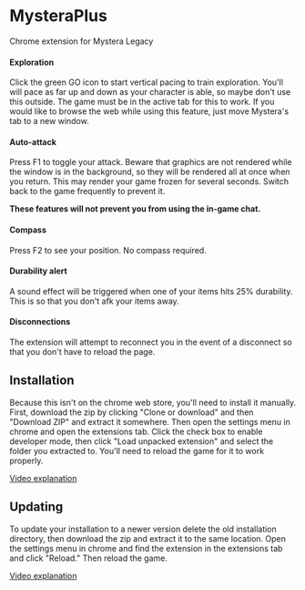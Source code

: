 # MysteraPlus
Chrome extension for Mystera Legacy

#### Exploration
Click the green GO icon to start vertical pacing to train exploration. You'll will pace as far up and down as your character is able, so maybe don't use this outside. The game must be in the active tab for this to work. If you would like to browse the web while using this feature, just move Mystera's tab to a new window.

#### Auto-attack
Press F1 to toggle your attack. Beware that graphics are not rendered while the window is in the background, so they will be rendered all at once when you return. This may render your game frozen for several seconds. Switch back to the game frequently to prevent it.

**These features will not prevent you from using the in-game chat.**

#### Compass
Press F2 to see your position. No compass required.

#### Durability alert
A sound effect will be triggered when one of your items hits 25% durability. This is so that you don't afk your items away.

#### Disconnections
The extension will attempt to reconnect you in the event of a disconnect so that you don't have to reload the page.

## Installation

Because this isn't on the chrome web store, you'll need to install it manually. First, download the zip by clicking "Clone or download" and then "Download ZIP" and extract it somewhere. Then open the settings menu in chrome and open the extensions tab. Click the check box to enable developer mode, then click "Load unpacked extension" and select the folder you extracted to. You'll need to reload the game for it to work properly.

[Video explanation](https://gfycat.com/WildPotableAsianconstablebutterfly)

## Updating

To update your installation to a newer version delete the old installation directory, then download the zip and extract it to the same location. Open the settings menu in chrome and find the extension in the extensions tab and click "Reload." Then reload the game.

[Video explanation](https://gfycat.com/EthicalDamagedAsianlion)
